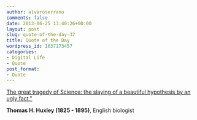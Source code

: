 ```yaml
---
author: alvaroserrano
comments: false
date: 2013-06-25 13:40:26+00:00
layout: post
slug: quote-of-the-day-37
title: Quote of the Day
wordpress_id: 1637173457
categories:
- Digital Life
- Quote
post_format:
- Quote
---
```


[The great tragedy of Science: the slaying of a beautiful hypothesis by an ugly fact."](http://www.quotationspage.com/quote/26216.html)

**Thomas H. Huxley (1825 - 1895)**, English biologist

